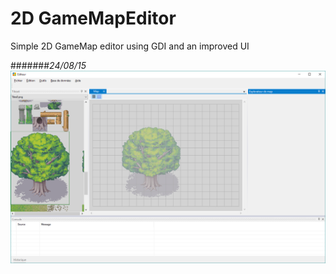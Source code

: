 # 2D GameMapEditor
Simple 2D GameMap editor using GDI and an improved UI

#######*24/08/15*
![Alt text](https://github.com/ClementDidier/GameMapEditor/blob/master/logs/2DGameMapEditor-240815.png?raw=true "Avancée courante de l'éditeur")
